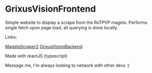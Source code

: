 # GrixusVisionFrontend

Simple website to display a scrape from the RoTPVP magelo. Performs single fetch upon page load, all querying is done locally.

Links:

[MageloScraper2](https://github.com/hikemalliday/MageloScraper2)
[GrixusVisionBackend](https://github.com/hikemalliday/GrixusVisionBackend)

Made with reactJS (typescript)

Message me, I'm always looking to network with other devs :)

